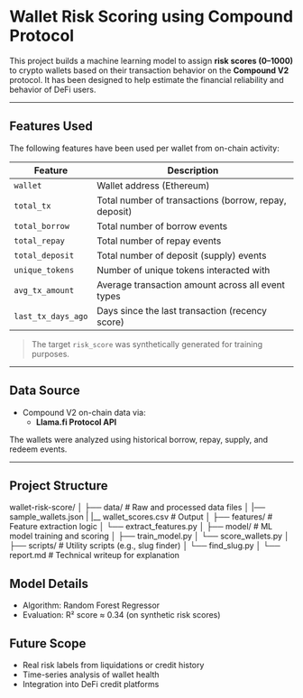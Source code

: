 # Wallet Risk Scoring using Compound Protocol

This project builds a machine learning model to assign **risk scores (0–1000)** to crypto wallets based on their transaction behavior on the **Compound V2** protocol. It has been designed to help estimate the financial reliability and behavior of DeFi users.

---

## Features Used

The following features have been used per wallet from on-chain activity:

| Feature             | Description                                                       |
|---------------------|-------------------------------------------------------------------|
| `wallet`            | Wallet address (Ethereum)                                         |
| `total_tx`          | Total number of transactions (borrow, repay, deposit)             |
| `total_borrow`      | Total number of borrow events                                     |
| `total_repay`       | Total number of repay events                                      |
| `total_deposit`     | Total number of deposit (supply) events                           |
| `unique_tokens`     | Number of unique tokens interacted with                           |
| `avg_tx_amount`     | Average transaction amount across all event types                 |
| `last_tx_days_ago`  | Days since the last transaction (recency score)                   |

> The target `risk_score` was synthetically generated for training purposes.

---

## Data Source

- Compound V2 on-chain data via:
  - **Llama.fi Protocol API** 
  
The wallets were analyzed using historical borrow, repay, supply, and redeem events.

---

## Project Structure
wallet-risk-score/
│
├── data/                     # Raw and processed data files
│   |── sample_wallets.json
|   |__ wallet_scores.csv     # Output
│
├── features/                 # Feature extraction logic
│   └── extract_features.py
│
├── model/                    # ML model training and scoring
│   ├── train_model.py
│   └── score_wallets.py
│
├── scripts/                  # Utility scripts (e.g., slug finder)
│   └── find_slug.py
│
└── report.md                 # Technical writeup for explanation

## Model Details
- Algorithm: Random Forest Regressor
- Evaluation: R² score ≈ 0.34 (on synthetic risk scores)
  
## Future Scope
- Real risk labels from liquidations or credit history
- Time-series analysis of wallet health
- Integration into DeFi credit platforms

